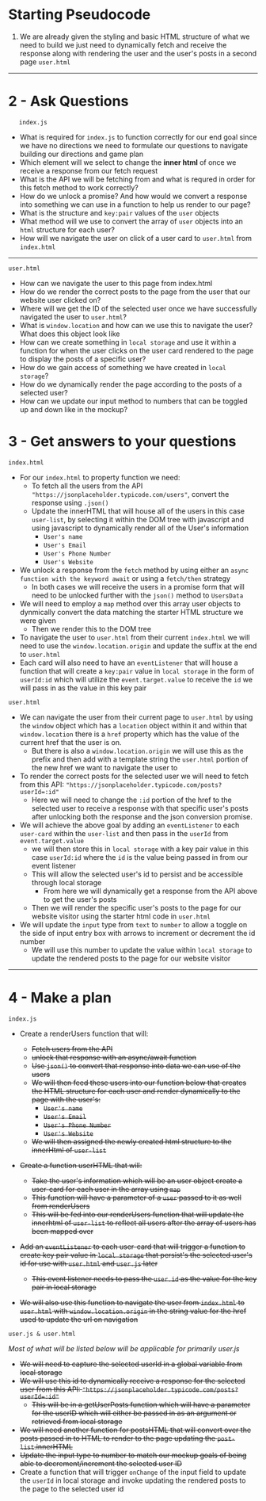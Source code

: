 # Starting Pseudocode

1. We are already given the styling and basic HTML structure of what we need to build we just need to dynamically fetch and receive the response along with rendering the user and the user's posts in a second page `user.html`

---

# 2 - Ask Questions

```
   index.js
```

- What is required for `index.js` to function correctly for our end goal since we have no directions we need to formulate our questions to navigate building our directions and game plan
- Which element will we select to change the **inner html** of once we receive a response from our fetch request
- What is the API we will be fetching from and what is requred in order for this fetch method to work correctly?
- How do we unlock a promise? And how would we convert a response into something we can use in a function to help us render to our page?
- What is the structure and `key:pair` values of the `user` objects
- What method will we use to convert the array of `user` objects into an `html` structure for each user?
- How will we navigate the user on click of a user card to `user.html` from `index.html`

---

```
user.html
```

- How can we navigate the user to this page from index.html
- How do we render the correct posts to the page from the user that our website user clicked on?
- Where will we get the ID of the selected user once we have successfully navigated the user to `user.html`?
- What is `window.location` and how can we use this to navigate the user? What does this object look like
- How can we create something in `local storage` and use it within a function for when the user clicks on the user card rendered to the page to display the posts of a specific user?
- How do we gain access of something we have created in `local storage`?
- How do we dynamically render the page according to the posts of a selected user?
- How can we update our input method to numbers that can be toggled up and down like in the mockup?

# 3 - Get answers to your questions

```
index.html
```

- For our `index.html` to property function we need:
  - To fetch all the users from the API `"https://jsonplaceholder.typicode.com/users"`, convert the response using `.json()`
  - Update the innerHTML that will house all of the users in this case `user-list`, by selecting it within the DOM tree with javascript and using javascript to dynamically render all of the User's information
    - `User's name`
    - `User's Email`
    - `User's Phone Number`
    - `User's Website`
- We unlock a response from the `fetch` method by using either an `async function with the keyword await` or using a `fetch/then` strategy
  - In both cases we will receive the users in a promise form that will need to be unlocked further with the `json()` method to `UsersData`
- We will need to employ a `map` method over this array user objects to dynmically convert the data matching the starter HTML structure we were given
  - Then we render this to the DOM tree
- To navigate the user to `user.html` from their current `index.html` we will need to use the `window.location.origin` and update the suffix at the end to `user.html`
- Each card will also need to have an `eventListener` that will house a function that will create a `key:pair` value in `local storage` in the form of `userId:id` which will utilize the `event.target.value` to receive the `id` we will pass in as the value in this key pair

```
user.html
```

- We can navigate the user from their current page to `user.html` by using the `window` object which has a `location` object within it and within that `window.location` there is a `href` property which has the value of the current href that the user is on.
  - But there is also a `window.location.origin` we will use this as the prefix and then add with a template string the `user.html` portion of the new href we want to navigate the user to
- To render the correct posts for the selected user we will need to fetch from this API: `"https://jsonplaceholder.typicode.com/posts?userId=:id"`
  - Here we will need to change the `:id` portion of the href to the selected user to receive a response with that specific user's posts after unlocking both the response and the json conversion promise.
- We will achieve the above goal by adding an `eventListener` to each `user-card` within the `user-list` and then pass in the `userId` from `event.target.value`
  - we will then store this in `local storage` with a key pair value in this case `userId:id` where the `id` is the value being passed in from our event listener
  - This will allow the selected user's id to persist and be accessible through local storage
    - From here we will dynamically get a response from the API above to get the user's posts
  - Then we will render the specific user's posts to the page for our website visitor using the starter html code in `user.html`
- We will update the `input` type from `text` to `number` to allow a toggle on the side of input entry box with arrows to increment or decrement the id number
  - We will use this number to update the value within `local storage` to update the rendered posts to the page for our website visitor

---

# 4 - Make a plan

```
index.js
```

- Create a renderUsers function that will:

  - ~~Fetch users from the API~~
  - ~~unlock that response with an async/await function~~
  - ~~Use `json()` to convert that response into data we can use of the users~~
  - ~~We will then feed these users into our function below that creates the HTML structure for each user and render dynamically to the page with the user's:~~
    - ~~`User's name`~~
    - ~~`User's Email`~~
    - ~~`User's Phone Number`~~
    - ~~`User's Website`~~
  - ~~We will then assigned the newly created html structure to the innerHtml of `user-list`~~

- ~~Create a function userHTML that will:~~
  - ~~Take the user's information which will be an user object
    create a user-card for each user in the array using `map`~~
  - ~~This function will have a parameter of a `user` passed to it as well from renderUsers~~
  - ~~This will be fed into our renderUsers function that will update the innerhtml of `user-list` to reflect all users after the array of users has been mapped over~~
- ~~Add an `eventListener` to each user-card that will trigger a function to create key pair value in `local storage` that persist's the selected user's id for use with `user.html` and `user.js` later~~
  - ~~This event listener needs to pass the `user.id` as the value for the key pair in local storage~~
- ~~We will also use this function to navigate the user from `index.html` to `user.html` with `window.location.origin` in the string value for the href used to update the url on navigation~~

```
user.js & user.html
```

_Most of what will be listed below will be applicable for primarily user.js_

- ~~We will need to capture the selected userId in a global variable from local storage~~
- ~~We will use this id to dynamically receive a response for the selected user from this API: `"https://jsonplaceholder.typicode.com/posts?userId=:id"`~~
  - ~~This will be in a getUserPosts function which will have a parameter for the userID which will either be passed in as an argument or retrieved from local storage~~
- ~~We will need another function for postsHTML that will convert over the posts passed in to HTML to render to the page updating the `post-list`.innerHTML~~
- ~~Update the input type to number to match our mockup goals of being able to decrement/increment the selected user ID~~
- Create a function that will trigger `onChange` of the input field to update the `userId` in local storage and invoke updating the rendered posts to the page to the selected user id
